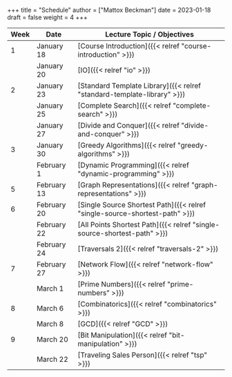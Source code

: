 +++
title = "Schedule"
author = ["Mattox Beckman"]
date = 2023-01-18
draft = false
weight = 4
+++

| Week | Date        | Lecture Topic / Objectives                                                  |
|------|-------------|-----------------------------------------------------------------------------|
| 1    | January 18  | [Course Introduction]({{< relref "course-introduction" >}})                 |
|      | January 20  | [IO]({{< relref "io" >}})                                                   |
| 2    | January 23  | [Standard Template Library]({{< relref "standard-template-library" >}})     |
|      | January 25  | [Complete Search]({{< relref "complete-search" >}})                         |
|      | January 27  | [Divide and Conquer]({{< relref "divide-and-conquer" >}})                   |
| 3    | January 30  | [Greedy Algorithms]({{< relref "greedy-algorithms" >}})                     |
|      | February 1  | [Dynamic Programming]({{< relref "dynamic-programming" >}})                 |
| 5    | February 13 | [Graph Representations]({{< relref "graph-representations" >}})             |
| 6    | February 20 | [Single Source Shortest Path]({{< relref "single-source-shortest-path" >}}) |
|      | February 22 | [All Points Shortest Path]({{< relref "single-source-shortest-path" >}})    |
|      | February 24 | [Traversals 2]({{< relref "traversals-2" >}})                               |
| 7    | February 27 | [Network Flow]({{< relref "network-flow" >}})                               |
|      | March 1     | [Prime Numbers]({{< relref "prime-numbers" >}})                             |
| 8    | March 6     | [Combinatorics]({{< relref "combinatorics" >}})                             |
|      | March 8     | [GCD]({{< relref "GCD" >}})                                                 |
| 9    | March 20    | [Bit Manipulation]({{< relref "bit-manipulation" >}})                       |
|      | March 22    | [Traveling Sales Person]({{< relref "tsp" >}})                              |
